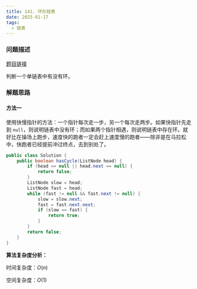 ```yaml
---
title: 141. 环形链表
date: 2025-01-17
tags:
  - 链表
---
```


### 问题描述

[题目链接](https://leetcode.cn/problems/linked-list-cycle/description/)

判断一个单链表中有没有环。

### 解题思路

#### 方法一

使用快慢指针的方法：一个指针每次走一步，另一个每次走两步。如果快指针先走到 `null`，则说明链表中没有环；而如果两个指针相遇，则说明链表中存在环。就好比在操场上跑步，速度快的跑者一定会赶上速度慢的跑者——除非是在马拉松中，快跑者已经提前冲过终点，去到别处了。

```java
public class Solution {
    public boolean hasCycle(ListNode head) {
        if (head == null || head.next == null) {
            return false;
        }
        ListNode slow = head;
        ListNode fast = head;
        while (fast != null && fast.next != null) {
            slow = slow.next;
            fast = fast.next.next;
            if (slow == fast) {
                return true;
            }
        }
        return false;
    }
}
```

**算法复杂度分析：**

时间复杂度：$O(n)$

空间复杂度：$O(1)$
